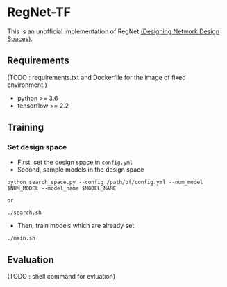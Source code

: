 # RegNet-TF

This is an unofficial implementation of RegNet [(Designing Network Design Spaces)](https://arxiv.org/abs/2003.13678).    

## Requirements
(TODO : requirements.txt and Dockerfile for the image of fixed environment.)
- python >= 3.6
- tensorflow >= 2.2

## Training
### Set design space
- First, set the design space in `config.yml`
- Second, sample models in the design space
```
python search_space.py --config /path/of/config.yml --num_model $NUM_MODEL --model_name $MODEL_NAME

or

./search.sh
```
- Then, train models which are already set
```
./main.sh
```

## Evaluation
(TODO : shell command for evluation)
